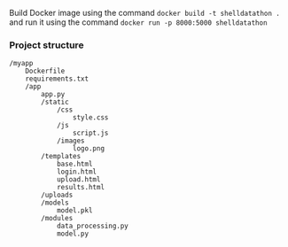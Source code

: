 

Build Docker image using the command 
`docker build -t shelldatathon .` and run it using the command `docker run -p 8000:5000 shelldatathon`


### Project structure
```
/myapp
    Dockerfile
    requirements.txt
    /app
        app.py
        /static
            /css
                style.css
            /js
                script.js
            /images
                logo.png
        /templates
            base.html
            login.html
            upload.html
            results.html
        /uploads
        /models
            model.pkl
        /modules
            data_processing.py
            model.py
```
